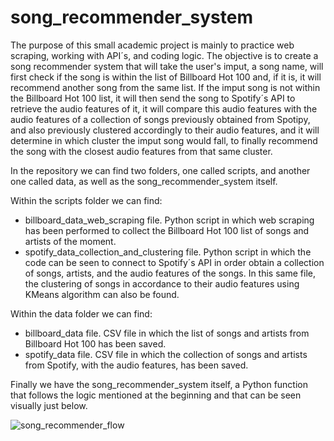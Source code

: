 # song_recommender_system 


The purpose of this small academic project is mainly to practice web scraping, working with API´s, and coding logic. The objective is to create a song recommender system that will take the user's imput, a song name, will first check if the song is within the list of Billboard Hot 100 and, if it is, it will recommend another song from the same list. If the imput song is not within the Billboard Hot 100 list, it will then send the song to Spotify´s API to retrieve the audio features of it, it will compare this audio features with the audio features of a collection of songs previously obtained from Spotipy, and also previously clustered accordingly to their audio features, and it will determine in which cluster the imput song would fall, to finally recommend the song with the closest audio features from that same cluster. 

In the repository we can find two folders, one called scripts, and another one called data, as well as the song_recommender_system itself. 

Within the scripts folder we can find:

  - billboard_data_web_scraping file. Python script in which web scraping has been performed to collect the Billboard Hot 100 list of songs and artists of the moment. 
  - spotify_data_collection_and_clustering file. Python script in which the code can be seen to connect to Spotify´s API in order obtain a collection of songs, artists, and the audio features of the songs. In this same file, the clustering of songs in accordance to their audio features using KMeans algorithm can also be found.

Within the data folder we can find:

  - billboard_data file. CSV file in which the list of songs and artists from Billboard Hot 100 has been saved.
  - spotify_data file. CSV file in which the collection of songs and artists from Spotify, with the audio features, has been saved.

Finally we have the song_recommender_system itself, a Python function that follows the logic mentioned at the beginning and that can be seen visually just below.

![song_recommender_flow](https://user-images.githubusercontent.com/111697941/226649052-5515a17a-868a-4703-bf65-dfed5751c0e4.jpg)
